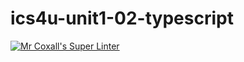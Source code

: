 # ics4u-unit1-02-typescript

[![Mr Coxall's Super Linter](https://github.com/noah-mccaskill/ics4u-unit1-02-typescript/workflows/Mr%20Coxall's%20Super%20Linter/badge.svg)](https://github.com/noah-mccaskill/ics4u-unit1-02-typescript/actions/)

